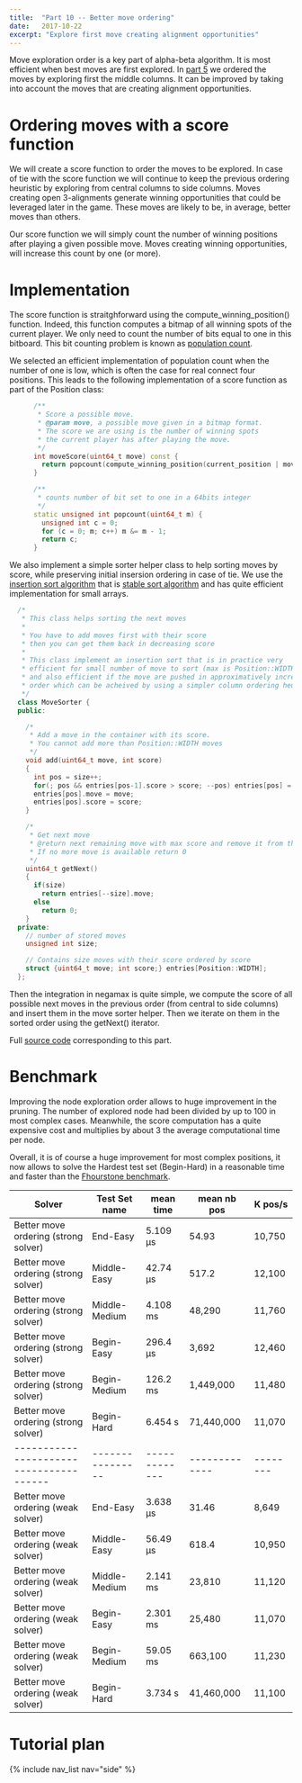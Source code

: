 ```yaml
---
title:  "Part 10 -- Better move ordering"
date:   2017-10-22
excerpt: "Explore first move creating alignment opportunities"
---
```


Move exploration order is a key part of alpha-beta algorithm. It is most efficient when best moves are first explored. In [part 5](/solving-connect-four/05-move-exploration-order/) we ordered the moves by exploring first the middle columns. It can be improved by taking into account the moves that are creating alignment opportunities.

# Ordering moves with a score function

We will create a score function to order the moves to be explored. In case of tie with the score function we will continue to keep the previous ordering heuristic by exploring from central columns to side columns. Moves creating open 3-alignments generate winning opportunities that could be leveraged later in the game. These moves are likely to be, in average, better moves than others. 

Our score function we will simply count the number of winning positions after playing a given possible move. Moves creating winning opportunities, will increase this count by one (or more).

# Implementation

The score function is straitghforward using the compute_winning_position() function. Indeed, this function computes a bitmap of all winning spots of the current player. We only need to count the number of bits equal to one in this bitboard. This bit counting problem is known as [population count](https://en.wikipedia.org/wiki/Hamming_weight).

We selected an efficient implementation of population count when the number of one is low, which is often the case for real connect four positions. This leads to the following implementation of a score function as part of the Position class:

```c++
      /**
       * Score a possible move.
       * @param move, a possible move given in a bitmap format.
       * The score we are using is the number of winning spots
       * the current player has after playing the move.
       */
      int moveScore(uint64_t move) const {
        return popcount(compute_winning_position(current_position | move, mask));
      }

      /**
       * counts number of bit set to one in a 64bits integer
       */
      static unsigned int popcount(uint64_t m) {
        unsigned int c = 0; 
        for (c = 0; m; c++) m &= m - 1;
        return c;
      }
```

We also implement a simple sorter helper class to help sorting moves by score, while preserving initial insersion ordering in case of tie. We use the [insertion sort algorithm](https://en.wikipedia.org/wiki/Insertion_sort) that is [stable sort algorithm](https://en.wikipedia.org/wiki/Sorting_algorithm#Stability) and has quite efficient implementation for small arrays.

```c++
  /*
   * This class helps sorting the next moves
   *
   * You have to add moves first with their score 
   * then you can get them back in decreasing score
   *
   * This class implement an insertion sort that is in practice very
   * efficient for small number of move to sort (max is Position::WIDTH)
   * and also efficient if the move are pushed in approximatively increasing 
   * order which can be acheived by using a simpler column ordering heuristic.
   */
  class MoveSorter {
  public:

    /*
     * Add a move in the container with its score.
     * You cannot add more than Position::WIDTH moves
     */
    void add(uint64_t move, int score)
    {
      int pos = size++;
      for(; pos && entries[pos-1].score > score; --pos) entries[pos] = entries[pos-1];
      entries[pos].move = move;
      entries[pos].score = score;
    }

    /*
     * Get next move 
     * @return next remaining move with max score and remove it from the container.
     * If no more move is available return 0
     */
    uint64_t getNext() 
    {
      if(size) 
        return entries[--size].move;
      else 
        return 0;
    }
  private:
    // number of stored moves
    unsigned int size;

    // Contains size moves with their score ordered by score
    struct {uint64_t move; int score;} entries[Position::WIDTH];   
  };
```

Then the integration in negamax is quite simple, we compute the score of all possible next moves in the previous order (from central to side columns) and insert them in the move sorter helper. Then we iterate on them in the sorted order using the getNext() iterator.


Full [source code](https://github.com/PascalPons/connect4/releases/tag/part10) corresponding to this part.


# Benchmark

Improving the node exploration order allows to huge improvement in the pruning. The number of explored node had been divided by up to 100 in most complex cases. Meanwhile, the score computation has a quite expensive cost and multiplies by about 3 the average computational time per node.

Overall, it is of course a huge improvement for most complex positions, it now allows to solve the Hardest test set (Begin-Hard) in a reasonable time and faster than the [Fhourstone benchmark](/solving-connect-four/02-test-protocol/#first-benchmark).

|Solver                                 |Test Set name   |mean time    |mean nb pos  |K pos/s |
----------------------------------------|----------------|-------------|-------------|--------|
|Better move ordering (strong solver)   |End-Easy        |5.109 µs     |54.93        |10,750  |
|Better move ordering (strong solver)   |Middle-Easy     |42.74 µs     |517.2        |12,100  |
|Better move ordering (strong solver)   |Middle-Medium   |4.108 ms     |48,290       |11,760  |
|Better move ordering (strong solver)   |Begin-Easy      |296.4 µs     |3,692        |12,460  |
|Better move ordering (strong solver)   |Begin-Medium    |126.2 ms     |1,449,000    |11,480  |
|Better move ordering (strong solver)   |Begin-Hard      |6.454 s      |71,440,000   |11,070  |
|---------------------------------------|----------------|-------------|-------------|--------|
|Better move ordering (weak solver)     |End-Easy        |3.638 µs     |31.46        |8,649   |
|Better move ordering (weak solver)     |Middle-Easy     |56.49 µs     |618.4        |10,950  |
|Better move ordering (weak solver)     |Middle-Medium   |2.141 ms     |23,810       |11,120  |
|Better move ordering (weak solver)     |Begin-Easy      |2.301 ms     |25,480       |11,070  |
|Better move ordering (weak solver)     |Begin-Medium    |59.05 ms     |663,100      |11,230  |
|Better move ordering (weak solver)     |Begin-Hard      |3.734 s      |41,460,000   |11,100  |

# Tutorial plan
{% include nav_list nav="side" %}

